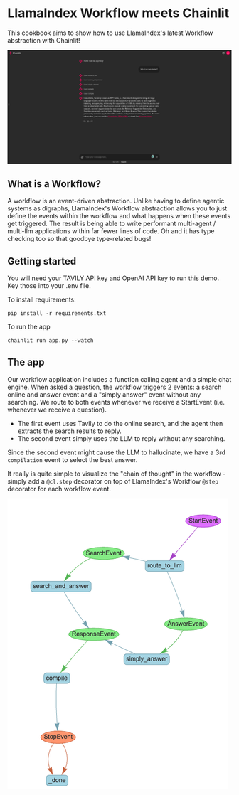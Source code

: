 # LlamaIndex Workflow meets Chainlit
This cookbook aims to show how to use LlamaIndex's latest Workflow abstraction with Chainlit!

<img src = "app.png">

## What is a Workflow?
A workflow is an event-driven abstraction. Unlike having to define agentic systems as digraphs, LlamaIndex's Workflow abstraction allows you to just define the events within the workflow and what happens when these events get triggered. The result is being able to write performant multi-agent / multi-llm applications within far fewer lines of code. Oh and it has type checking too so that goodbye type-related bugs!

## Getting started
You will need your TAVILY API key and OpenAI API key to run this demo. Key those into your .env file.

To install requirements:
```
pip install -r requirements.txt
```

To run the app
```
chainlit run app.py --watch
```

## The app
Our workflow application includes a function calling agent and a simple chat engine. When asked a question, the workflow triggers 2 events: a search online and answer event and a "simply answer" event without any searching. We route to both events whenever we receive a StartEvent (i.e. whenever we receive a question).
- The first event uses Tavily to do the online search, and the agent then extracts the search results to reply. 
- The second event simply uses the LLM to reply without any searching. 

Since the second event might cause the LLM to hallucinate, we have a 3rd `compilation` event to select the best answer.

It really is quite simple to visualize the "chain of thought" in the workflow - simply add a `@cl.step` decorator on top of LlamaIndex's Workflow `@step` decorator for each workflow event.

<img src = "workflow.png">
